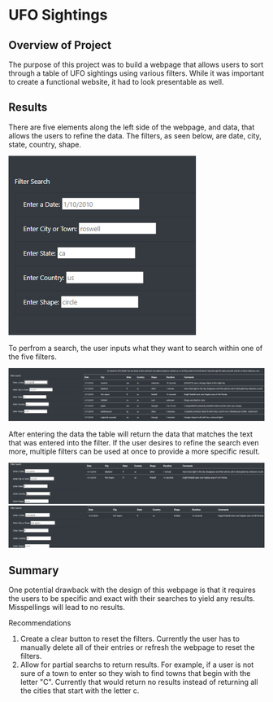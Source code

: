 # UFO Sightings
## Overview of Project
The purpose of this project was to build a webpage that allows users to sort through a table of UFO sightings using various filters. While it was important to create a functional website, it had to look presentable as well.

## Results
There are five elements along the left side of the webpage, and data, that allows the users to refine the data. The filters, as seen below, are date, city, state, country, shape.

![Image One](static/images/image_1.png)

To perfrom a search, the user inputs what they want to search within one of the five filters.

![Image Two](static/images/image_2.png)

After entering the data the table will return the data that matches the text that was entered into the filter.
If the user desires to refine the search even more, multiple filters can be used at once to provide a more specific result.

![Image Three](static/images/image_3.png)
![Image Four](static/images/image_4.png)

## Summary
One potential drawback with the design of this webpage is that it requires the users to be specific and exact with their searches to yield any results. Misspellings will lead to no results. 

Recommendations
1. Create a clear button to reset the filters. Currently the user has to manually delete all of their entries or refresh the webpage to reset the filters.
2. Allow for partial searchs to return results. For example, if a user is not sure of a town to enter so they wish to find towns that begin with the letter "C". Currently that would return no results instead of returning all the cities that start with the letter c.
